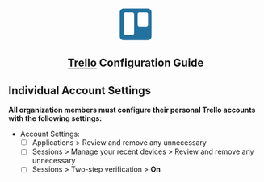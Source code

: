 <div align="center"> <img src="../../../images/guide logos/trello.svg" alt="Trello Logo" width="64" height="64"> <h2><a href="https://trello.com/" target="_blank" rel="noopener noreferrer">Trello</a> Configuration Guide</h2> </div>

## Individual Account Settings

**All organization members must configure their personal Trello accounts with the following settings:**

- Account Settings:
    - [ ]  Applications > Review and remove any unnecessary
    - [ ]  Sessions > Manage your recent devices > Review and remove any unnecessary
    - [ ]  Sessions > Two-step verification > **On**
